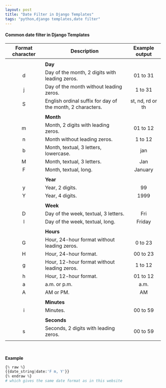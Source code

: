 ```yaml
---
layout: post
title: "Date Filter in Django Templates"
tags: "python,django templates,date filter"
---
```

#### Common date filter in Django Templates

| Format character	 | Description | Example output |
|:-------:|-------|:-------:|
||||
||**Day**||
|d|Day of the month, 2 digits with leading zeros.|01 to 31|
|j|Day of the month without leading zeros.|1 to 31|
|S|English ordinal suffix for day of the month, 2 characters.|st, nd, rd or th|
||||
||**Month**||
|m|Month, 2 digits with leading zeros.|01 to 12|
|n|Month without leading zeros.|1 to 12|
|b|Month, textual, 3 letters, lowercase.|jan|
|M|Month, textual, 3 letters.|Jan|
|F|Month, textual, long.|January|
||||
||**Year**||
|y|Year, 2 digits.|99|
|Y|Year, 4 digits.|1999|
||||
||**Week**||
|D|Day of the week, textual, 3 letters.|Fri|
|l|Day of the week, textual, long.|Friday|
||||
||**Hours**||
|G|Hour, 24-hour format without leading zeros.|0 to 23|
|H|Hour, 24-hour format.|00 to 23|
|g|Hour, 12-hour format without leading zeros.|1 to 12|
|h|Hour, 12-hour format.|01 to 12|
|a|a.m. or p.m.|a.m.|
|A|AM or PM.|AM|
||||
||**Minutes**||
|i|Minutes.|00 to 59|
||||
||**Seconds**||
|s|Seconds, 2 digits with leading zeros.|00 to 59|
||||

<br>


**Example**
```py
{% raw %} 
{{date_string|date:'F m, Y'}}
{% endraw %} 
# which gives the same date format as in this website
```
